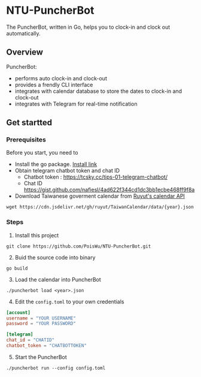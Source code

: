 # NTU-PuncherBot
The PuncherBot, written in Go, helps you to clock-in and clock out automatically. 

## Overview
PuncherBot:
- performs auto clock-in and clock-out
- provides a frendly CLI interface 
- integrates  with calendar database to store the dates to clock-in and clock-out
- integrates with Telegram for real-time notification 

## Get startted

### Prerequisites
Before you start, you need to 
- Install the go package. [Install link](https://go.dev/doc/install)
- Obtain telegram chatbot token and chat ID
    - Chatbot token : https://tcsky.cc/tips-01-telegram-chatbot/
    - Chat ID https://gist.github.com/nafiesl/4ad622f344cd1dc3bb1ecbe468ff9f8a
- Download Taiwanese goverment calendar from [Ruyut's calendar API](https://www.ruyut.com/2022/08/Taiwan-calendar-api.html) 
```
wget https://cdn.jsdelivr.net/gh/ruyut/TaiwanCalendar/data/{year}.json
```

### Steps 

1. Install this project 
```
git clone https://github.com/PoisWu/NTU-PuncherBot.git
```
2. Buid the source code into binary
```
go build 
```
3. Load the calendar into PuncherBot
```
./puncherbot load <year>.json
```

4. Edit the `config.toml` to your own credentials
```toml
[account]
username = "YOUR USERNAME"
password = "YOUR PASSWORD"

[telegram]
chat_id = "CHATID"
chatbot_token = "CHATBOTTOKEN"
```
5. Start the PuncherBot
```
./puncherbot run --config config.toml
```
